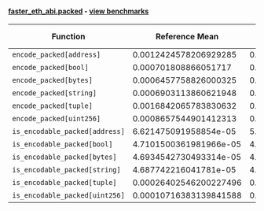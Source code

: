 #### [faster_eth_abi.packed](https://github.com/BobTheBuidler/faster-eth-abi/blob/master/faster_eth_abi/packed.py) - [view benchmarks](https://github.com/BobTheBuidler/faster-eth-abi/blob/master/benchmarks/test_packed_benchmarks.py)

| Function | Reference Mean | Faster Mean | % Change | Speedup (%) | x Faster | Faster |
|----------|---------------|-------------|----------|-------------|----------|--------|
| `encode_packed[address]` | 0.0012424578206929285 | 0.0006906224914193296 | 44.41% | 79.90% | 1.80x | ✅ |
| `encode_packed[bool]` | 0.000701808866051717 | 0.0004824208672701166 | 31.26% | 45.48% | 1.45x | ✅ |
| `encode_packed[bytes]` | 0.0006457758826000325 | 0.00046667062265906155 | 27.73% | 38.38% | 1.38x | ✅ |
| `encode_packed[string]` | 0.0006903113860621948 | 0.0004952233363633589 | 28.26% | 39.39% | 1.39x | ✅ |
| `encode_packed[tuple]` | 0.0016842065783830632 | 0.0013842748724026087 | 17.81% | 21.67% | 1.22x | ✅ |
| `encode_packed[uint256]` | 0.0008657544901412313 | 0.0006192079745557169 | 28.48% | 39.82% | 1.40x | ✅ |
| `is_encodable_packed[address]` | 6.621475091958854e-05 | 5.5622131735079554e-05 | 16.00% | 19.04% | 1.19x | ✅ |
| `is_encodable_packed[bool]` | 4.7101500361981966e-05 | 4.496146822069466e-05 | 4.54% | 4.76% | 1.05x | ✅ |
| `is_encodable_packed[bytes]` | 4.6934542730493314e-05 | 4.824404799583859e-05 | -2.79% | -2.71% | 0.97x | ❌ |
| `is_encodable_packed[string]` | 4.687742216041781e-05 | 4.427070418486778e-05 | 5.56% | 5.89% | 1.06x | ✅ |
| `is_encodable_packed[tuple]` | 0.00026402546200227496 | 0.000255464315959008 | 3.24% | 3.35% | 1.03x | ✅ |
| `is_encodable_packed[uint256]` | 0.00010716383139841588 | 0.00010184991969553102 | 4.96% | 5.22% | 1.05x | ✅ |
